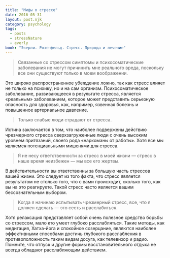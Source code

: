 ```yaml
---
title: "Мифы о стрессе"
date: 2016-05-31
layout: post.njk
category: psychology
tags:
  - posts
  - stressNature
  - everly
book: "Эверли. Розенфельд. Стресс. Природа и лечение"
---
```


> Связанные со стрессом симптомы и психосоматические заболевания не могут причинить мне реального вреда, поскольку все они существуют только в моем воображении.

Это широко распространенное убеждение ложно, так как стресс влияет не только на психику, но и на сам организм. Психосоматическое заболевание, развивающееся в результате стресса, является «реальным» заболеванием, которое может представить серьезную опасность для здоровья, как, например, язвенная болезнь и повышенное артериальное давление.

> Только слабые люди страдают от стресса.

Истина заключается в том, что наиболее подвержены действию чрезмерного стресса сверхзагруженные люди с очень высоким уровнем притязаний, своего рода «наркоманы от работы». Хотя все мы являемся потенциальными мишенями для стресса.

> Я не несу ответственности за стресс в моей жизни — стресс в наше время неизбежен — мы все eго жертвы.

В действительности вы ответственны за большую часть стрессов вашей жизни. Это следует из того факта, что стресс является результатом не столько того, что с вами происходит, сколько того, как вы на это реагируете. Такой стресс часто является вашим бессознательным выбором.

> Когда я начинаю испытывать чрезмерный стресс, все, что я должен сделать — это сесть и расслабиться.

Хотя релаксация представляет собой очень полезное средство борьбы со стрессом, мало кто умеет глубоко расслабляться. Такие методы, как медитация, Хатха-йога и спокойное созерцание, являются наиболее эффективными способами достичь глубокого расслабления в противоположность таким видам досуга, как телевизор и радио. Помните, что отпуск и другие формы восстановительного отдыха не всегда обладают расслабляющим действием.

